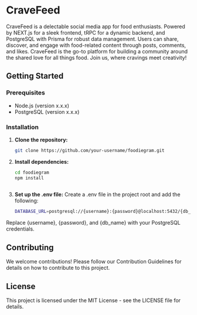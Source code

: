 # CraveFeed


CraveFeed is a delectable social media app for food enthusiasts. Powered by NEXT.js for a sleek frontend, tRPC for a dynamic backend, and PostgreSQL with Prisma for robust data management. Users can share, discover, and engage with food-related content through posts, comments, and likes. CraveFeed is the go-to platform for building a community around the shared love for all things food. Join us, where cravings meet creativity!

## Getting Started

### Prerequisites

- Node.js (version x.x.x)
- PostgreSQL (version x.x.x)

### Installation

1. **Clone the repository:**

   ```bash
   git clone https://github.com/your-username/foodiegram.git
   

2. **Install dependencies:**

   ```bash
   cd foodiegram
   npm install
  
3. **Set up the .env file:**
        Create a .env file in the project root and add the following:
   
   ```bash
   DATABASE_URL=postgresql://{username}:{password}@localhost:5432/{db_name}?schema=public
   
   
  Replace {username}, {password}, and {db_name} with your PostgreSQL credentials.

## Contributing

We welcome contributions! Please follow our Contribution Guidelines for details on how to contribute to this project.

## License

This project is licensed under the MIT License - see the LICENSE file for details.
